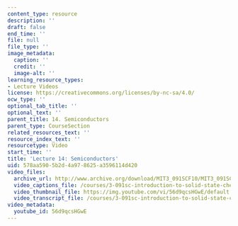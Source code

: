 ```yaml
---
content_type: resource
description: ''
draft: false
end_time: ''
file: null
file_type: ''
image_metadata:
  caption: ''
  credit: ''
  image-alt: ''
learning_resource_types:
- Lecture Videos
license: https://creativecommons.org/licenses/by-nc-sa/4.0/
ocw_type: ''
optional_tab_title: ''
optional_text: ''
parent_title: 14. Semiconductors
parent_type: CourseSection
related_resources_text: ''
resource_index_text: ''
resourcetype: Video
start_time: ''
title: 'Lecture 14: Semiconductors'
uid: 578aa590-5b2d-4a97-8625-a3596114d420
video_files:
  archive_url: http://www.archive.org/download/MIT3_091SCF10/MIT3_091SCF10lec14_300k.mp4
  video_captions_file: /courses/3-091sc-introduction-to-solid-state-chemistry-fall-2010/4015cbdcb4b85becaeea13d6eb6e84ec_56d9qcsHGwE.vtt
  video_thumbnail_file: https://img.youtube.com/vi/56d9qcsHGwE/default.jpg
  video_transcript_file: /courses/3-091sc-introduction-to-solid-state-chemistry-fall-2010/105e3482f093cfb157c5c3b721a77a30_56d9qcsHGwE.pdf
video_metadata:
  youtube_id: 56d9qcsHGwE
---
```

